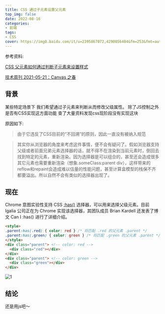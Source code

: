 ```yaml
---
title: CSS 通过子元素设置父元素
top_img: false
date: 2022-08-16
categories: 
- 前端
tags:
- CSS
cover: https://img0.baidu.com/it/u=2395867072,4290056404&fm=253&fmt=auto&app=120&f=JPEG?w=798&h=500
---
```


参考资料:

[CSS 父元素如何通过判断子元素来设置样式](https://segmentfault.com/q/1010000000641252)

[技术周刊 2021-05-21：Canvas 之春](https://zhuanlan.zhihu.com/p/374207985)

## 背景
某些特定场景下 我们希望通过子元素来判断从而修改父级属性。 
除了JS控制之外是否有CSS实现这方面功能
查了大量资料发现css现阶段没有实现这块

原因如下:
> 由于它违反了CSS目前的“不回溯”的原则，因此一直没有被纳入规范

> 其实你从浏览器的角度来考虑这件事情，便不会有疑问了。假如浏览器支持父级或者前面兄弟元素选择器的话，就不得不在渲染到当前元素时，倒回去找到特定的元素，重新渲染。因为选择器是可以组合的，甚至还会造成很多其它元素也需要重新渲染（想象.someClass:parent div），这样带来的reflow和repaint会造成难以估量的性能问题，甚至计算盒模型的栈保不齐都要溢出。所以自然不会有类似的选择器出现了。


## 现在

Chrome 意图实验性支持 CSS [:has()](https://developer.mozilla.org/en-US/docs/Web/CSS/:has) 选择器，可以用来选择父级元素。目前 Igalia 公司正在为 Chrome 实现该选择器，其团队成员 Brian Kardell 还发表了博文 Can I :has() 进行了详细介绍。
``` html
<style>
.parent:has(.red) { color: red } /* 将匹配 .red 的父元素 .parent */
.parent:has(.green) { color: green } /* 将匹配 .green 的父元素 .parent */
</style>
<div class="parent"> <!-- color: red -->
  <div class="red"></div>
</div>
<div class="parent"> <!-- color: green -->
  <div class="green"></div>
</div>

```

![1](https://user-images.githubusercontent.com/70128222/194989165-f1ce3d30-d630-4e3d-a0ae-94381f9ca639.png)



## 结论

还是用js吧～
